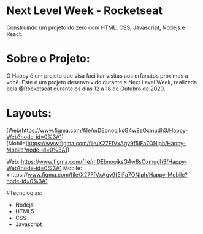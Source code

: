 # Next Level Week - Rocketseat
Construindo um projeto do zero com HTML, CSS, Javascript, Nodejs e React.

# Sobre o Projeto:
O Happy é um projeto que visa facilitar visitas aos orfanatos próximos a você.
Este é um projeto desenvolvido durante a Next Level Week, realizada pela @Rocketseat durante os dias 12 a 18 de Outubro de 2020.

# Layouts:
[Web(https://www.figma.com/file/mDEbnoojksG4w8sOxmudh3/Happy-Web?node-id=0%3A1)
[Mobile(https://www.figma.com/file/X27FfVxAgy9f5IFa7ONlph/Happy-Mobile?node-id=0%3A1)

Web: https://www.figma.com/file/mDEbnoojksG4w8sOxmudh3/Happy-Web?node-id=0%3A1
Mobile: xhttps://www.figma.com/file/X27FfVxAgy9f5IFa7ONlph/Happy-Mobile?node-id=0%3A1

#Tecnologias:
- Nodejs
- HTML5
- CSS
- Javascript




